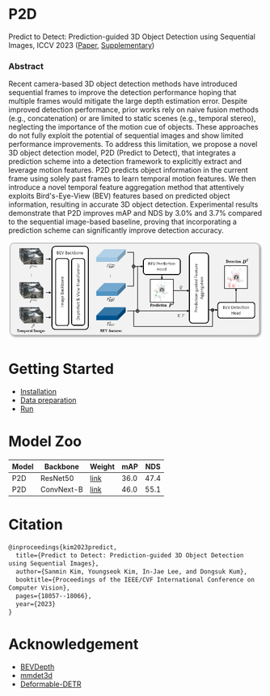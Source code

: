 # P2D

Predict to Detect: Prediction-guided 3D Object Detection using Sequential Images, ICCV 2023 ([Paper](https://openaccess.thecvf.com/content/ICCV2023/papers/Kim_Predict_to_Detect_Prediction-guided_3D_Object_Detection_using_Sequential_Images_ICCV_2023_paper.pdf), [Supplementary](https://openaccess.thecvf.com/content/ICCV2023/supplemental/Kim_Predict_to_Detect_ICCV_2023_supplemental.pdf))

### Abstract
Recent camera-based 3D object detection methods have introduced sequential frames to improve the detection performance hoping that multiple frames would mitigate the large depth estimation error.
Despite improved detection performance, prior works rely on naive fusion methods (e.g., concatenation) or are limited to static scenes (e.g., temporal stereo), neglecting the importance of the motion cue of objects. These approaches do not fully exploit the potential of sequential images and show limited performance improvements. To address this limitation, we propose a novel 3D object detection model, P2D (Predict to Detect), that integrates a prediction scheme into a detection framework to explicitly extract and leverage motion features. P2D predicts object information in the current frame using solely past frames to learn temporal motion features. We then introduce a novel temporal feature aggregation method that attentively exploits Bird's-Eye-View (BEV) features based on predicted object information, resulting in accurate 3D object detection. Experimental results demonstrate that P2D improves mAP and NDS by 3.0\% and 3.7\% compared to the sequential image-based baseline, proving that incorporating a prediction scheme can significantly improve detection accuracy. 


<img src="figs/architecture.png" width="1000">

# Getting Started
- [Installation](docs/install.md)
- [Data preparation](docs/data_preparation.md)
- [Run](docs/run.md)


# Model Zoo
|Model | Backbone | Weight| mAP | NDS|
| - | - | - | -| -|
| P2D| ResNet50 |[link](https://drive.google.com/file/d/1Cj6Dwvs6hS6iUKhZEpPfScs8t7Eh4_9G/view?usp=sharing) | 36.0 | 47.4 |
| P2D| ConvNext-B | [link](https://drive.google.com/file/d/1r_dCbGEQX4HmABag8EuET6J1hnUMIONX/view?usp=sharing) | 46.0 | 55.1 |
# Citation
```
@inproceedings{kim2023predict,
  title={Predict to Detect: Prediction-guided 3D Object Detection using Sequential Images},
  author={Sanmin Kim, Youngseok Kim, In-Jae Lee, and Dongsuk Kum},
  booktitle={Proceedings of the IEEE/CVF International Conference on Computer Vision},
  pages={18057--18066},
  year={2023}
}
```
# Acknowledgement
- [BEVDepth](https://github.com/Megvii-BaseDetection/BEVDepth)
- [mmdet3d](https://github.com/open-mmlab/mmdetection3d)
- [Deformable-DETR](https://github.com/fundamentalvision/Deformable-DETR)
